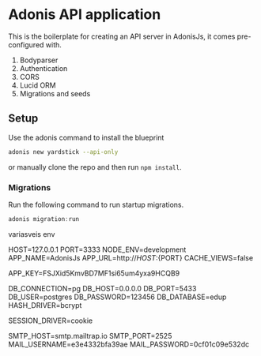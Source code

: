# Adonis API application

This is the boilerplate for creating an API server in AdonisJs, it comes pre-configured with.

1. Bodyparser
2. Authentication
3. CORS
4. Lucid ORM
5. Migrations and seeds

## Setup

Use the adonis command to install the blueprint

```bash
adonis new yardstick --api-only
```

or manually clone the repo and then run `npm install`.


### Migrations

Run the following command to run startup migrations.

```js
adonis migration:run
```

 variasveis env
 
HOST=127.0.0.1
PORT=3333
NODE_ENV=development
APP_NAME=AdonisJs
APP_URL=http://${HOST}:${PORT}
CACHE_VIEWS=false

APP_KEY=FSJXid5KmvBD7MF1si65um4yxa9HCQB9

DB_CONNECTION=pg
DB_HOST=0.0.0.0
DB_PORT=5433
DB_USER=postgres
DB_PASSWORD=123456
DB_DATABASE=edup
HASH_DRIVER=bcrypt


SESSION_DRIVER=cookie

SMTP_HOST=smtp.mailtrap.io
SMTP_PORT=2525
MAIL_USERNAME=e3e4332bfa39ae
MAIL_PASSWORD=0cf01c09e532dc
